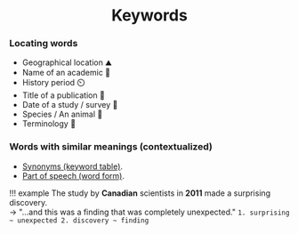 ## <h1 style="text-align: center;">Keywords</h1>
### Locating words
- Geographical location ⛰️
- Name of an academic 🧪
- History period ⏲️
- Title of a publication 📰
- Date of a study / survey 📅
- Species / An animal 🐶
- Terminology 📘
### Words with similar meanings (contextualized)
- [Synonyms (keyword table)](../synonyms/index.md).
- [Part of speech (word form)](../wordform/wordformlist.md).

!!! example
    The study by **Canadian** scientists in **2011** made a surprising discovery. <br/> $\rightarrow$ "...and this was a finding that was completely unexpected."
    ```
    1. surprising ~ unexpected
    2. discovery ~ finding
    ```